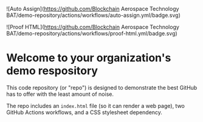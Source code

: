 ![Auto Assign](https://github.com/Blockchain Aerospace Technology BAT/demo-repository/actions/workflows/auto-assign.yml/badge.svg)

![Proof HTML](https://github.com/Blockchain Aerospace Technology BAT/demo-repository/actions/workflows/proof-html.yml/badge.svg)

# Welcome to your organization's demo respository
This code repository (or "repo") is designed to demonstrate the best GitHub has to offer with the least amount of noise.

The repo includes an `index.html` file (so it can render a web page), two GitHub Actions workflows, and a CSS stylesheet dependency.

